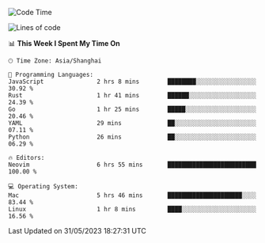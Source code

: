 <!--START_SECTION:waka-->
![Code Time](http://img.shields.io/badge/Code%20Time-1%2C376%20hrs%2047%20mins-blue)

![Lines of code](https://img.shields.io/badge/From%20Hello%20World%20I%27ve%20Written-261.6%20thousand%20lines%20of%20code-blue)

📊 **This Week I Spent My Time On** 

```text
🕑︎ Time Zone: Asia/Shanghai

💬 Programming Languages: 
JavaScript               2 hrs 8 mins        ████████░░░░░░░░░░░░░░░░░   30.92 % 
Rust                     1 hr 41 mins        ██████░░░░░░░░░░░░░░░░░░░   24.39 % 
Go                       1 hr 25 mins        █████░░░░░░░░░░░░░░░░░░░░   20.46 % 
YAML                     29 mins             ██░░░░░░░░░░░░░░░░░░░░░░░   07.11 % 
Python                   26 mins             ██░░░░░░░░░░░░░░░░░░░░░░░   06.29 % 

🔥 Editors: 
Neovim                   6 hrs 55 mins       █████████████████████████   100.00 % 

💻 Operating System: 
Mac                      5 hrs 46 mins       █████████████████████░░░░   83.44 % 
Linux                    1 hr 8 mins         ████░░░░░░░░░░░░░░░░░░░░░   16.56 % 
```


 Last Updated on 31/05/2023 18:27:31 UTC
<!--END_SECTION:waka-->
